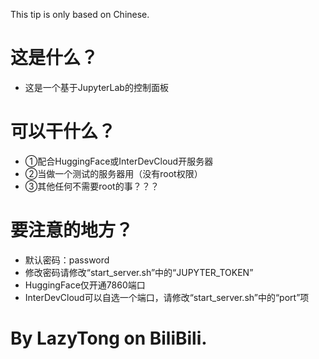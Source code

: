 This tip is only based on Chinese.
# 这是什么？
- 这是一个基于JupyterLab的控制面板
# 可以干什么？
- ①配合HuggingFace或InterDevCloud开服务器
- ②当做一个测试的服务器用（没有root权限）
- ③其他任何不需要root的事？？？
# 要注意的地方？
- 默认密码：password
- 修改密码请修改“start_server.sh”中的“JUPYTER_TOKEN”
- HuggingFace仅开通7860端口
- InterDevCloud可以自选一个端口，请修改“start_server.sh”中的“port”项
# By LazyTong on BiliBili.
